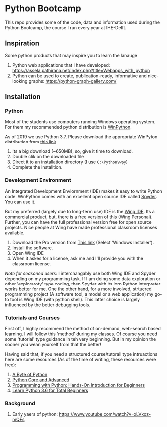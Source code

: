 # Python Bootcamp 
This repo provides some of the code, data and information used during the Python Bootcamp, the course I run every year at IHE-Delft. 

## Inspiration
Some python products that may inspire you to learn the lanauge
1. Python web applications that I have developed: https://assela.pathirana.net/index.php?title=Webapps_with_python
2. Python can be used to create, publication-ready, informative and nice-looking graphs: https://python-graph-gallery.com/


## Installation
### Python
Most of the students use computers running Windows operating system. For them my recommended python distribution is [WinPython](https://winpython.github.io/). 

As of 2019 we use Python 3.7. Please download the appropriate WinPyton distribution from [this link](https://sourceforge.net/projects/winpython/files/WinPython_3.7/3.7.4.0/Winpython64-3.7.4.0.exe/download)

1. Its a big download (~650MB), so, give it time to download. 
2. Double clik on the downloaded file
3. Direct it to an installation directory (I use `C:\Python\wpy`)
4. Complete the installtion.

### Development Environment
An Integrated Development Enviornment (IDE) makes it easy to write Python code. WinPython comes with an excellent open source IDE called [Spyder](https://www.spyder-ide.org/). You can use it. 

But my preferred (largely due to long-term use) IDE is the [Wing IDE](https://wingware.com/). Its a commercial product, but, there is a free version of this (Wing Personal). Further, you can have the full professional version free for open source projects. Nice people at Wing have made professional classroom licenses available. 
1. Download the Pro version from [This link](https://wingware.com/downloads/wing-pro) (Select 'Windows Installer'). 
2. Install the software. 
3. Open Wing IDE
4. When it askes for a license, ask me and I'll provide you with the classroom license. 

*Note for seasoned users:*
I interchangably use both Wing IDE and Spyder depending on my programming task. If I am doing some data exploration or other 'exploraroty' type coding, then Spyder with its Iorn Python interpreter works better for me. One the other hand, for a more involved, strtucred programming project (A software tool, a model or a web application) my go-to tool is Wing IDE (with python shell). This latter choice is largely influenced by the better debugging tools. 


### Tutorials and Courses
First off, I highly recommend the method of on-demand, web-search based learning. I will follow this 'method' during my classes. Of course you need some 'tutorial' type guidance in teh very beginning. But in my opinion the sooner you wean yourself from that the better! 

Having said that, if you need a structured course/tutorail type intruactions here are some resources (As of the time of writing, these resources were free):

1. [A Byte of Python](https://python.swaroopch.com/)
1. [Python Core and Advanced](https://www.udemy.com/course/python-core-and-advanced/?LSNPUBID=JVFxdTr9V80&ranEAID=JVFxdTr9V80&ranMID=39197&ranSiteID=JVFxdTr9V80-QgFk4H_8XApN.Ntg.67Bww)
2. [Programming with Python: Hands-On Introduction for Beginners](https://www.udemy.com/course/python-programming-beginners/?LSNPUBID=JVFxdTr9V80&ranEAID=JVFxdTr9V80&ranMID=39197&ranSiteID=JVFxdTr9V80-ES3wH8.LbVQkJmOgTTloyA)
3. [Learn Python 3.6 for Total Beginners](https://www.udemy.com/course/python-3-for-total-beginners/?LSNPUBID=JVFxdTr9V80&ranEAID=JVFxdTr9V80&ranMID=39197&ranSiteID=JVFxdTr9V80-fTrDC4an8C6VBGoPIxrpOg)

### Background
1. Early yaers of python: https://www.youtube.com/watch?v=xLVxoz-mQFs




